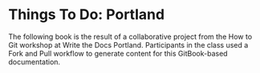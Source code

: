 # Things To Do: Portland

The following book is the result of a collaborative project from the How to Git workshop at Write the Docs Portland. Participants in the class used a Fork and Pull workflow to generate content for this GitBook-based documentation. 


